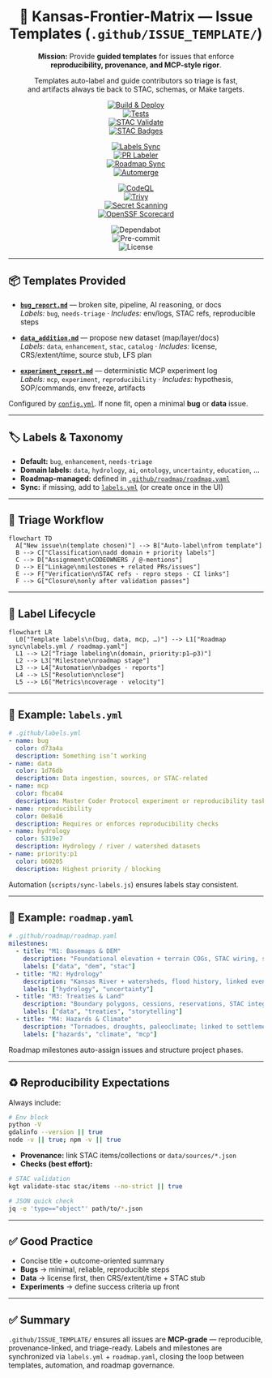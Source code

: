 <div align="center">

# 📝 Kansas-Frontier-Matrix — Issue Templates (`.github/ISSUE_TEMPLATE/`)

**Mission:** Provide **guided templates** for issues that enforce  
**reproducibility, provenance, and MCP-style rigor**.  

Templates auto-label and guide contributors so triage is fast,  
and artifacts always tie back to STAC, schemas, or Make targets.  

<!-- Core CI/CD -->
[![Build & Deploy](https://github.com/bartytime4life/Kansas-Frontier-Matrix/actions/workflows/site.yml/badge.svg)](../../.github/workflows/site.yml)  
[![Tests](https://github.com/bartytime4life/Kansas-Frontier-Matrix/actions/workflows/tests.yml/badge.svg)](../../.github/workflows/tests.yml)  
[![STAC Validate](https://github.com/bartytime4life/Kansas-Frontier-Matrix/actions/workflows/stac-validate.yml/badge.svg)](../../.github/workflows/stac-validate.yml)  
[![STAC Badges](https://github.com/bartytime4life/Kansas-Frontier-Matrix/actions/workflows/stac-badges.yml/badge.svg)](../../.github/workflows/stac-badges.yml)  

<!-- Governance / Roadmap -->
[![Labels Sync](https://github.com/bartytime4life/Kansas-Frontier-Matrix/actions/workflows/labels.yml/badge.svg)](../../.github/workflows/labels.yml)  
[![PR Labeler](https://github.com/bartytime4life/Kansas-Frontier-Matrix/actions/workflows/pr-labeler.yml/badge.svg)](../../.github/workflows/pr-labeler.yml)  
[![Roadmap Sync](https://github.com/bartytime4life/Kansas-Frontier-Matrix/actions/workflows/roadmap.yml/badge.svg)](../../.github/workflows/roadmap.yml)  
[![Automerge](https://github.com/bartytime4life/Kansas-Frontier-Matrix/actions/workflows/automerge.yml/badge.svg)](../../.github/workflows/automerge.yml)  

<!-- Security / Hygiene -->
[![CodeQL](https://github.com/bartytime4life/Kansas-Frontier-Matrix/actions/workflows/codeql.yml/badge.svg)](../../.github/workflows/codeql.yml)  
[![Trivy](https://github.com/bartytime4life/Kansas-Frontier-Matrix/actions/workflows/trivy.yml/badge.svg)](../../.github/workflows/trivy.yml)  
[![Secret Scanning](https://github.com/bartytime4life/Kansas-Frontier-Matrix/actions/workflows/secret-scanning.yml/badge.svg)](../../.github/workflows/secret-scanning.yml)  
[![OpenSSF Scorecard](https://github.com/bartytime4life/Kansas-Frontier-Matrix/actions/workflows/ossf-scorecard.yml/badge.svg)](../../.github/workflows/ossf-scorecard.yml)  

<!-- Repo Info -->
![Dependabot](https://img.shields.io/badge/Dependabot-enabled-brightgreen?logo=dependabot)  
![Pre-commit](https://img.shields.io/badge/pre--commit-enabled-brightgreen?logo=pre-commit)  
![License](https://img.shields.io/github/license/bartytime4life/Kansas-Frontier-Matrix)  

</div>

---

## 📦 Templates Provided

- **[`bug_report.md`](./bug_report.md)** — broken site, pipeline, AI reasoning, or docs  
  _Labels:_ `bug`, `needs-triage` · _Includes:_ env/logs, STAC refs, reproducible steps  

- **[`data_addition.md`](./data_addition.md)** — propose new dataset (map/layer/docs)  
  _Labels:_ `data`, `enhancement`, `stac`, `catalog` · _Includes:_ license, CRS/extent/time, source stub, LFS plan  

- **[`experiment_report.md`](./experiment_report.md)** — deterministic MCP experiment log  
  _Labels:_ `mcp`, `experiment`, `reproducibility` · _Includes:_ hypothesis, SOP/commands, env freeze, artifacts  

Configured by [`config.yml`](./config.yml). If none fit, open a minimal **bug** or **data** issue.

---

## 🏷️ Labels & Taxonomy

- **Default:** `bug`, `enhancement`, `needs-triage`  
- **Domain labels:** `data`, `hydrology`, `ai`, `ontology`, `uncertainty`, `education`, …  
- **Roadmap-managed:** defined in [`.github/roadmap/roadmap.yaml`](../roadmap/roadmap.yaml)  
- **Sync:** if missing, add to [`labels.yml`](../labels.yml) (or create once in the UI)  

---

## 🔎 Triage Workflow

```mermaid
flowchart TD
  A["New issue\n(template chosen)"] --> B["Auto-label\nfrom template"]
  B --> C["Classification\nadd domain + priority labels"]
  C --> D["Assignment\nCODEOWNERS / @-mentions"]
  D --> E["Linkage\nmilestones + related PRs/issues"]
  E --> F["Verification\nSTAC refs · repro steps · CI links"]
  F --> G["Closure\nonly after validation passes"]
````

<!-- END OF MERMAID -->

---

## 🔖 Label Lifecycle

```mermaid
flowchart LR
  L0["Template labels\n(bug, data, mcp, …)"] --> L1["Roadmap sync\nlabels.yml / roadmap.yaml"]
  L1 --> L2["Triage labeling\n(domain, priority:p1–p3)"]
  L2 --> L3["Milestone\nroadmap stage"]
  L3 --> L4["Automation\nbadges · reports"]
  L4 --> L5["Resolution\nclose"]
  L5 --> L6["Metrics\ncoverage · velocity"]
```

<!-- END OF MERMAID -->

---

## 📑 Example: `labels.yml`

```yaml
# .github/labels.yml
- name: bug
  color: d73a4a
  description: Something isn’t working
- name: data
  color: 1d76db
  description: Data ingestion, sources, or STAC-related
- name: mcp
  color: fbca04
  description: Master Coder Protocol experiment or reproducibility task
- name: reproducibility
  color: 0e8a16
  description: Requires or enforces reproducibility checks
- name: hydrology
  color: 5319e7
  description: Hydrology / river / watershed datasets
- name: priority:p1
  color: b60205
  description: Highest priority / blocking
```

Automation (`scripts/sync-labels.js`) ensures labels stay consistent.

---

## 📑 Example: `roadmap.yaml`

```yaml
# .github/roadmap/roadmap.yaml
milestones:
  - title: "M1: Basemaps & DEM"
    description: "Foundational elevation + terrain COGs, STAC wiring, site baseline."
    labels: ["data", "dem", "stac"]
  - title: "M2: Hydrology"
    description: "Kansas River + watersheds, flood history, linked events."
    labels: ["hydrology", "uncertainty"]
  - title: "M3: Treaties & Land"
    description: "Boundary polygons, cessions, reservations, STAC integration."
    labels: ["data", "treaties", "storytelling"]
  - title: "M4: Hazards & Climate"
    description: "Tornadoes, droughts, paleoclimate; linked to settlement events."
    labels: ["hazards", "climate", "mcp"]
```

Roadmap milestones auto-assign issues and structure project phases.

---

## ♻️ Reproducibility Expectations

Always include:

```bash
# Env block
python -V
gdalinfo --version || true
node -v || true; npm -v || true
```

* **Provenance:** link STAC items/collections or `data/sources/*.json`
* **Checks (best effort):**

```bash
# STAC validation
kgt validate-stac stac/items --no-strict || true

# JSON quick check
jq -e 'type=="object"' path/to/*.json
```

---

## ✅ Good Practice

* Concise title + outcome-oriented summary
* **Bugs** → minimal, reliable, reproducible steps
* **Data** → license first, then CRS/extent/time + STAC stub
* **Experiments** → define success criteria up front

---

## ✅ Summary

`.github/ISSUE_TEMPLATE/` ensures all issues are **MCP-grade** — reproducible, provenance-linked, and triage-ready.
Labels and milestones are synchronized via `labels.yml` + `roadmap.yaml`, closing the loop between templates, automation, and roadmap governance.
